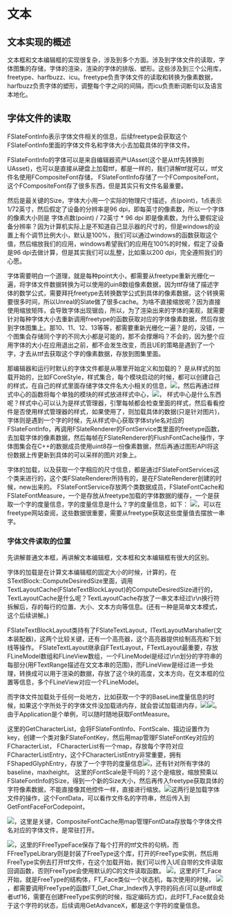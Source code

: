 # 文本

## 文本实现的概述
文本框和文本编辑框的实现很复杂，涉及到多个方面。涉及到字体文件的读取，字体图集的存储，字体的渲染，渲染的字体的排版、塑形。这些涉及到三个公用库，freetype、harfbuzz、icu。freetype负责字体文件的读取和转换为像素数据，harfbuzz负责字体的塑形，调整每个字之间的间隔，而icu负责断词断句以及语言本地化。

## 字体文件的读取
FSlateFontInfo表示字体文件相关的信息，后续freetype会获取这个FSlateFontInfo里面的字体文件名和字体大小去加载具体的字体文件。

FSlateFontInfo的字体可以是来自编辑器资产UAsset(这个是从ttf先转换到UAsset)，也可以是直接从硬盘上加载ttf，都是一样的，我们讲解ttf就可以，ttf文件名使用FCompositeFont存储，
FSlateFontInfo存储了一个FCompositeFont，这个FCompositeFont存了很多东西，但是其实只有文件名最重要。

然后是最关键的Size，字体大小用一个实际的物理尺寸描述，点(point)，1点表示1/72英寸，然后假定了设备的分辨率是96 dpi，即每英寸的像素数，所以一个字体的像素大小则是
字体点数(point) / 72英寸 * 96 dpi 即是像素数，为什么要假定设备分辨率？因为计算机实际上是不知道自己显示器的尺寸的，但是windows的设置上有个调节比例大小，默认是100%，我们可以通过windows的函数获取这个值，然后缩放我们的应用，windows希望我们的应用在100%的时候，假定了设备是96 dpi去做计算，但是其实我们可以乱整，比如乘以200 dpi，完全遵照我们的心愿。

字体需要明白一个道理，就是每种point大小，都需要从freetype重新光栅化一遍，将字体文件数据转换为可以使用的uin8数组像素数据，因为ttf存储了描述字体的数学公式，需要拜托freetype去转换数学公式到具体的像素数据，这个转换需要很多时间，所以Unreal的Slate做了很多cache。为啥不直接缩放呢？因为直接使用缩放矩阵，会导致字体出现锯齿，所以，为了渲染出来的字体的美观，就需要针对每种字体大小去重新调用freetype的函数获取对应的字体像素数据，然后存放到字体图集上。那10、11、12、13等等，都需要重新光栅化一遍？是的，没错，一个图集会存储同个字的不同大小都是可能的，那不会撑爆吗？不会的，因为整个应用字体的大小在应用退出之前，都不会发生改变，而且UE的策略是遇到了一个字，才去从ttf去获取这个字的像素数据，存放到图集里面。

那编辑器和运行时默认的字体文件都是从哪里开始定义和加载的？
是从样式的加载开始的，比如FCoreStyle，样式集合，每个模块启动的时候，都可以创建自己的样式，在自己的样式里面存储字体文件名大小相关的信息，![](_static/Image/Slate/FSlateFontInfo.png)，然后再通过样式中心的函数将每个单独的模块的样式放进样式中心，![](_static/Image/Slate/FSlateStyleRegistry.png)，
样式中心是什么东西呢？样式中心可以认为是样式管理器，引擎每帧都会检查里面的样式，然后看看控件是否使用样式管理器的样式，如果使用了，则加载具体的数据(只是针对图片)，字体则是遇到一个字的时候，先从样式中心获取字体style名对应的FSlateFontInfo，再调用FSlateRenderer的FontService类里面的freetype函数，去加载字体的像素数据，然后每帧在FSlateRenderer的FlushFontCache操作，字体图集会在C++的数据成员使用uint8存一份像素数据，然后再通过图形API将这份数据上传更新到具体的可以采样的图片对象上。

字体的加载，以及获取一个字相应的尺寸信息，都是通过FSlateFontServices这个类来进行的，这个类FSlateRenderer所持有的，是在FSlateRenderer创建的时候，new出来的。
FSlateFontService存放两个类数据成员，FSlateFontCache和FSlateFontMeasure，一个是存放从freetype加载的字体数据的缓存，一个是获取一个字的度量信息，字的度量信息是什么？字的度量信息，如下：
![](_static/Image/Slate/Font.png)，可以在freetype网站查阅，这些数据很重要，需要从freetype获取这些度量值去摆放一串字。


### 字体文件读取的位置
先讲解普通文本框，再讲解文本编辑框，文本框和文本编辑框有很大的区别。

字体的加载是在计算文本编辑框的固定大小的时候，计算的，在STextBlock::ComputeDesiredSize里面，调用TextLayoutCache(FSlateTextBlockLayout)的ComputeDesiredSize进行的，TextLayoutCache是什么呢？TextLayoutCache存放了一串文本经过\r\n换行符拆解后，存的每行的位置、大小、文本方向等信息。(还有一种是简单文本模式，这个后续讲解。)

FSlateTextBlockLayout类持有了FSlateTextLayout，ITextLayoutMarshaller(文本装配器)，这两个比较关键，还有一个高亮器，这个高亮器提供绘制高亮和下划线等操作。
FSlateTextLayout继承自FTextLayout，FTextLayout最重要，存放FLineModel数组和FLineView数组，一个FLineModel是经过\r\n划分的字符串的每部分(用FTextRange描述在文文本串的范围)，而FLineView是经过进一步处理，转换成可以用于渲染的数据，存放了这个块的高度，文本方向，在文本框的位置等信息，多个FLineView对应一个FLineModel。

而字体文件加载处于任何一处地方，比如获取一个字的BaseLine度量信息的时候，如果这个字所处于的字体文件没加载进内存，就会尝试加载进内存，![](_static/Image/Slate/GetBaseline2.png)![](_static/Image/Slate/GetBaseline.png)。由于Application是个单例，可以随时随地获取FontMeasure。

这里的GetCharacterList，会将FSlateFontInfo、FontScale、描边设置作为key，创建一个类对象FSlateFontKey，然后用map管理FSlateFontKey对应的FCharacterList，
FCharacterList有一个map，存放每个字符对应FCharacterListEntry，这个FCharacterListEntry非常重要，拥有FShapedGlyphEntry，存放了一个字符的度量信息![](_static/Image/Slate/Metrics.png)，还有针对所有字体的baseline，maxheight。
这里的FontScale是干吗的？这个是缩放，缩放预乘以FSlateFontInfo的Size，得到一个新的Size大小，然后再传入freetype获取具体的字符像素数据，不能直接像其他控件一样，直接进行缩放。![](_static/Image/Slate/LoadFontFile.png)这两行是加载字体文件的操作，这个FontData，可以看作文件名的字符串，然后传入到GetFontFaceForCodepoint，

![](_static/Image/Slate/LoadFontFile2.png)，这里是关键，CompositeFontCache用map管理FontData存放每个字体文件名对应的字体文件，是常驻打开。

![](_static/Image/Slate/LoadFontFile3.png)，这里的FFreeTypeFace保存了每个打开的ttf文件的句柄，而FFreeTypeLibrary则是封装了FreeType这个库，打开的FreeType实例，然后用FreeType实例去打开ttf文件，在这个加载开始，我们可以传入UE自带的文件读取回调函数，否则FreeType会使用默认的C的文件读取函数。
![](_static/Image/Slate/LoadFontFile4.png)，这里的FT_Face开始，就是FreeType的结构体，FT_Face类似一个状态机，每次使用的时候，
![](_static/Image/Slate/LoadFontFile5.png)，都需要调用FreeType的函数FT_Get_Char_Index传入字符的码点(可以是utf8或者utf16，需要在创建FreeType实例的时候，指定编码方式)，此时FT_Face就会处于这个字符的状态，后续调用GetAdvanceX，都是这个字符的度量信息。
